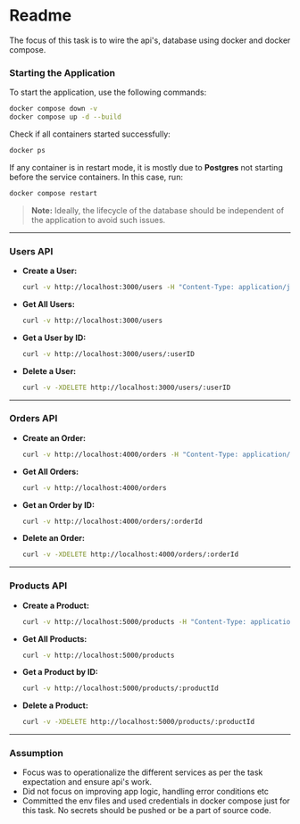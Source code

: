 # Readme

The focus of this task is to wire the api's, database using docker and docker compose.

### Starting the Application

To start the application, use the following commands:

```bash
docker compose down -v
docker compose up -d --build
```

Check if all containers started successfully:

```bash
docker ps
```

If any container is in restart mode, it is mostly due to **Postgres** not starting before the service containers. In this case, run:

```bash
docker compose restart
```

> **Note:** Ideally, the lifecycle of the database should be independent of the application to avoid such issues.

---

### Users API

- **Create a User:**

  ```bash
  curl -v http://localhost:3000/users -H "Content-Type: application/json" -d '{ "firstName": "Doe", "lastName": "Doe"}'
  ```

- **Get All Users:**

  ```bash
  curl -v http://localhost:3000/users
  ```

- **Get a User by ID:**

  ```bash
  curl -v http://localhost:3000/users/:userID
  ```

- **Delete a User:**

  ```bash
  curl -v -XDELETE http://localhost:3000/users/:userID
  ```

---

### Orders API

- **Create an Order:**

  ```bash
  curl -v http://localhost:4000/orders -H "Content-Type: application/json" -d '{ "isCancelled": false}'
  ```

- **Get All Orders:**

  ```bash
  curl -v http://localhost:4000/orders
  ```

- **Get an Order by ID:**

  ```bash
  curl -v http://localhost:4000/orders/:orderId
  ```

- **Delete an Order:**

  ```bash
  curl -v -XDELETE http://localhost:4000/orders/:orderId
  ```

---

### Products API

- **Create a Product:**

  ```bash
  curl -v http://localhost:5000/products -H "Content-Type: application/json" -d '{ "productName": "Doe", "quantity": 10}'
  ```

- **Get All Products:**

  ```bash
  curl -v http://localhost:5000/products
  ```

- **Get a Product by ID:**

  ```bash
  curl -v http://localhost:5000/products/:productId
  ```

- **Delete a Product:**

  ```bash
  curl -v -XDELETE http://localhost:5000/products/:productId
  ```

---

### **Assumption**

- Focus was to operationalize the different services as per the task expectation and ensure api's work.
- Did not focus on improving app logic, handling error conditions etc
- Committed the env files and used credentials in docker compose just for this task. No secrets should be pushed or be a part of source code.